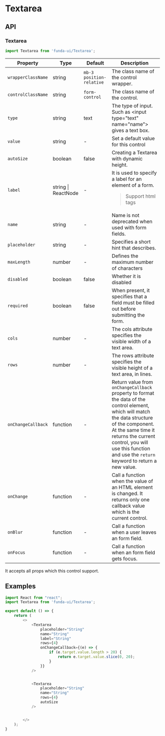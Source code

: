 # Textarea


## API

### Textarea
```js
import Textarea from 'funda-ui/Textarea';
```
| Property | Type | Default | Description |
| --- | --- | --- | --- |
| `wrapperClassName` | string | `mb-3 position-relative` | The class name of the control wrapper. |
| `controlClassName` | string | `form-control` | The class name of the control. |
| `type` | string | text | The type of input. Such as \<input type="text" name="name"\> gives a text box. |
| `value` | string | - | Set a default value for this control |
| `autoSize` | boolean | false | Creating a Textarea with dynamic height. |
| `label` | string \| ReactNode | - | It is used to specify a label for an element of a form.<blockquote>Support html tags</blockquote> |
| `name` | string | - | Name is not deprecated when used with form fields. |
| `placeholder` | string | - |  Specifies a short hint that describes. |
| `maxLength` | number | - | Defines the maximum number of characters |
| `disabled` | boolean | false | Whether it is disabled |
| `required` | boolean | false | When present, it specifies that a field must be filled out before submitting the form. |
| `cols` | number  | - | The cols attribute specifies the visible width of a text area. |
| `rows` | number  | - | The rows attribute specifies the visible height of a text area, in lines. |
| `onChangeCallback` | function  | - | Return value from `onChangeCallback` property to format the data of the control element, which will match the data structure of the component. <br >At the same time it returns the current control, you will use this function and use the `return` keyword to return a new value. |
| `onChange` | function  | - | Call a function when the value of an HTML element is changed. It returns only one callback value which is the current control. |
| `onBlur` | function  | - | Call a function when a user leaves an form field. |
| `onFocus` | function  | - | Call a function when an form field gets focus. |


It accepts all props which this control support.

## Examples

```js
import React from "react";
import Textarea from 'funda-ui/Textarea';

export default () => {
    return (
        <>
            <Textarea
                placeholder="String"
                name="String"
                label="String"
                rows={4}
                onChangeCallback={(e) => {
                    if (e.target.value.length > 20) {
                        return e.target.value.slice(0, 20);
                    }
                }}
            />


            <Textarea
                placeholder="String"
                name="String"
                rows={4}
                autoSize
            />


        </>
    );
}
```